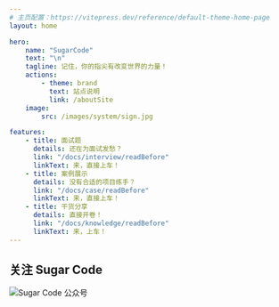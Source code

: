 ```yaml
---
# 主页配置：https://vitepress.dev/reference/default-theme-home-page
layout: home

hero:
    name: "SugarCode"
    text: "\n"
    tagline: 记住，你的指尖有改变世界的力量！
    actions:
        - theme: brand
          text: 站点说明
          link: /aboutSite
    image:
        src: /images/system/sign.jpg

features:
    - title: 面试题
      details: 还在为面试发愁？
      link: "/docs/interview/readBefore"
      linkText: 来，直接上车！
    - title: 案例展示
      details: 没有合适的项目练手？
      link: "/docs/case/readBefore"
      linkText: 来，直接上车！
    - title: 干货分享
      details: 直接开卷！
      link: "/docs/knowledge/readBefore"
      linkText: 来，上车！
---
```


## 关注 Sugar Code
![Sugar Code 公众号](/images/common/SearchSugarCode.png)